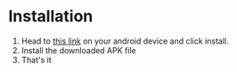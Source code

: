 # Installation

1. Head to [this link](https://expo.dev/accounts/abrakonus/projects/project/builds/04e6f4ad-b180-468b-9929-affece33ed76) on your android device and click install.
2. Install the downloaded APK file
3. That's it
